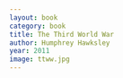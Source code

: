 ```yaml
---
layout: book
category: book
title: The Third World War
author: Humphrey Hawksley
year: 2011
image: ttww.jpg
---
```

